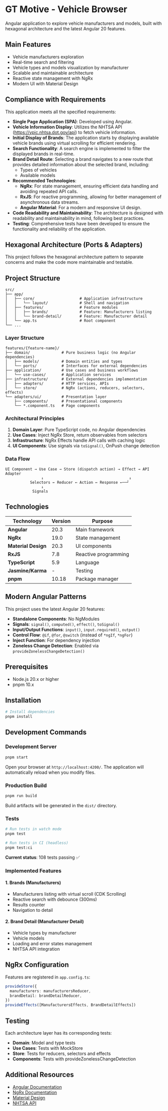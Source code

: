 # GT Motive - Vehicle Browser

Angular application to explore vehicle manufacturers and models, built with hexagonal architecture and the latest Angular 20 features.

## Main Features

- Vehicle manufacturers exploration
- Real-time search and filtering
- Vehicle types and models visualization by manufacturer
- Scalable and maintainable architecture
- Reactive state management with NgRx
- Modern UI with Material Design

## Compliance with Requirements

This application meets all the specified requirements:

- **Single Page Application (SPA)**: Developed using Angular.
- **Vehicle Information Display**: Utilizes the NHTSA API (https://vpic.nhtsa.dot.gov/api) to fetch vehicle information.
- **Initial Display of Brands**: The application starts by displaying available vehicle brands using virtual scrolling for efficient rendering.
- **Search Functionality**: A search engine is implemented to filter the displayed brands in real-time.
- **Brand Detail Route**: Selecting a brand navigates to a new route that provides detailed information about the selected brand, including:
  - Types of vehicles
  - Available models
- **Recommended Technologies**:
  - **NgRx**: For state management, ensuring efficient data handling and avoiding repeated API calls.
  - **RxJS**: For reactive programming, allowing for better management of asynchronous data streams.
  - **Angular Material**: For a modern and responsive UI design.
- **Code Readability and Maintainability**: The architecture is designed with readability and maintainability in mind, following best practices.
- **Testing**: Comprehensive tests have been developed to ensure the functionality and reliability of the application.



## Hexagonal Architecture (Ports & Adapters)

This project follows the hexagonal architecture pattern to separate concerns and make the code more maintainable and testable.

## Project Structure

```
src/
├── app/
│   ├── core/                    # Application infrastructure
│   │   └── layout/              # Shell and navigation
│   ├── features/                # Feature modules
│   │   ├── brands/              # Feature: Manufacturers listing
│   │   └── brand-detail/        # Feature: Manufacturer detail
│   └── app.ts                   # Root component
└── ...
```

### Layer Structure

```
features/{feature-name}/
├── domain/              # Pure business logic (no Angular dependencies)
│   ├── models/          # Domain entities and types
│   └── ports/           # Interfaces for external dependencies
├── application/         # Use cases and business workflows
│   └── use-cases/       # Application services
├── infrastructure/      # External dependencies implementation
│   ├── adapters/        # HTTP services, APIs
│   └── store/           # NgRx (actions, reducers, selectors, effects)
└── adapters/ui/         # Presentation layer
    ├── components/      # Presentational components
    └── *.component.ts   # Page components
```

### Architectural Principles

1. **Domain Layer**: Pure TypeScript code, no Angular dependencies
2. **Use Cases**: Inject NgRx Store, return observables from selectors
3. **Infrastructure**: NgRx Effects handle API calls with caching logic
4. **UI Components**: Use signals via `toSignal()`, OnPush change detection

### Data Flow

```
UI Component → Use Case → Store (dispatch action) → Effect → API Adapter
                ↓                                      ↓
           Selectors ← Reducer ← Action ← Response ←──┘
                ↓
            Signals
```

## Technologies

| Technology          | Version | Purpose               |
|---------------------|---------|-----------------------|
| **Angular**         | 20.3    | Main framework        |
| **NgRx**            | 19.0    | State management      |
| **Material Design** | 20.3    | UI components         |
| **RxJS**            | 7.8     | Reactive programming  |
| **TypeScript**      | 5.9     | Language              |
| **Jasmine/Karma**   | -       | Testing               |
| **pnpm**            | 10.18   | Package manager       |

## Modern Angular Patterns

This project uses the latest Angular 20 features:

- **Standalone Components**: No NgModules
- **Signals**: `signal()`, `computed()`, `effect()`, `toSignal()`
- **Input/Output Functions**: `input()`, `input.required()`, `output()`
- **Control Flow**: `@if`, `@for`, `@switch` (instead of `*ngIf`, `*ngFor`)
- **Inject Function**: For dependency injection
- **Zoneless Change Detection**: Enabled via `provideZonelessChangeDetection()`

## Prerequisites

- Node.js 20.x or higher
- pnpm 10.x

## Installation

```bash
# Install dependencies
pnpm install
```

## Development Commands

### Development Server

```bash
pnpm start
```

Open your browser at `http://localhost:4200/`. The application will automatically reload when you modify files.

### Production Build

```bash
pnpm run build
```

Build artifacts will be generated in the `dist/` directory.


### Tests

```bash
# Run tests in watch mode
pnpm test

# Run tests in CI (headless)
pnpm test:ci
```

**Current status**: 108 tests passing ✅

### Implemented Features

#### 1. Brands (Manufacturers)
- Manufacturers listing with virtual scroll (CDK Scrolling)
- Reactive search with debounce (300ms)
- Results counter
- Navigation to detail

#### 2. Brand Detail (Manufacturer Detail)
- Vehicle types by manufacturer
- Vehicle models
- Loading and error states management
- NHTSA API integration

## NgRx Configuration

Features are registered in `app.config.ts`:

```typescript
provideStore({
  manufacturers: manufacturersReducer,
  brandDetail: brandDetailReducer,
})
provideEffects([ManufacturersEffects, BrandDetailEffects])
```

## Testing

Each architecture layer has its corresponding tests:

- **Domain**: Model and type tests
- **Use Cases**: Tests with MockStore
- **Store**: Tests for reducers, selectors and effects
- **Components**: Tests with provideZonelessChangeDetection

## Additional Resources

- [Angular Documentation](https://angular.dev)
- [NgRx Documentation](https://ngrx.io)
- [Material Design](https://material.angular.io)
- [NHTSA API](https://vpic.nhtsa.dot.gov/api/)
